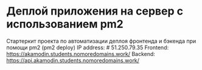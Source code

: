 # Деплой приложения на сервер с использованием pm2

Стартеркит проекта по автоматизации деплоя фронтенда и бэкенда при помощи pm2 (pm2 deploy)
IP address: # 51.250.79.35
Frontend: https://akamodin.students.nomoredomains.work/
Backend: https://api.akamodin.students.nomoredomains.work/
